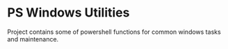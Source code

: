 # PS Windows Utilities

Project contains some of powershell functions for common windows tasks and maintenance.
